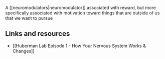 A [[neuromodulators|neuromodulator]] associated with reward, but more
specifically associated with motivation toward things that are outside of us
that we want to pursue

## Links and resources

- [[Huberman Lab Episode 1 - How Your Nervous System Works & Changes]]
